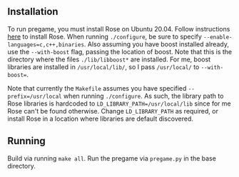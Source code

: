 ## Installation

To run pregame, you must install Rose on Ubuntu 20.04.  Follow instructions
[here](https://github.com/rose-compiler/rose/wiki/Install-Rose-From-Source) to
install Rose. When running `./configure`, be sure to specify
`--enable-languages=c,c++,binaries`. Also assuming you have boost installed
already, use the `--with-boost` flag, passing the location of boost. Note that
this is the directory where the files `./lib/libboost*` are installed. For me,
boost libraries are installed in `/usr/local/lib/`, so I pass `/usr/local/` to
`--with-boost=`. 

Note that currently the `Makefile` assumes you have specified
`--prefix=/usr/local` when running `./configure`. As such, the library path to
Rose libraries is hardcoded to `LD_LIBRARY_PATH=/usr/local/lib` since for me
Rose can't be found otherwise. Change `LD_LIBRARY_PATH` as required, or install
Rose in a location where libraries are default discovered.

## Running

Build via running `make all`. Run the pregame via `pregame.py` in the base directory.

